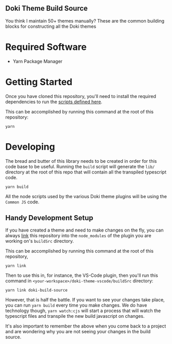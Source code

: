 Doki Theme Build Source
---

You think I maintain 50+ themes manually? These are the common building blocks for constructing all the Doki themes

# Required Software

- Yarn Package Manager

# Getting Started

Once you have cloned this repository, you'll need to install the required dependencies to run
the [scripts defined here](https://github.com/doki-theme/doki-build-source/blob/main/package.json#L10).

This can be accomplished by running this command at the root of this repository:

```shell
yarn
```

# Developing

The bread and butter of this library needs to be created in order for this code base to be useful. Running the `build`
script will generate the `lib/` directory at the root of this repo that will contain all the transpiled typescript code.

```shell
yarn build
```

All the node scripts used by the various Doki theme plugins will be using the `Common JS` code.

## Handy Development Setup

If you have created a theme and need to make changes on the fly, you can
always [link](https://classic.yarnpkg.com/en/docs/cli/link/)
this repository into the `node_modules` of the plugin you are working on's `buildSrc` directory.

This can be accomplished by running this command at the root of this repository,

```shell
yarn link
```

Then to use this in, for instance, the VS-Code plugin, then you'll run this command
in `<your-workspace>/doki-theme-vscode/buildSrc` directory:

```shell
yarn link doki-build-source
```

However, that is half the battle. If you want to see your changes take place, you can run `yarn build` every time you
make changes. We do have technology though, `yarn watch:cjs` will start a process that will watch the typescript files
and transpile the new build javascript on changes.

It's also important to remember the above when you come back to a project and are wondering why you are not seeing your
changes in the build source.
